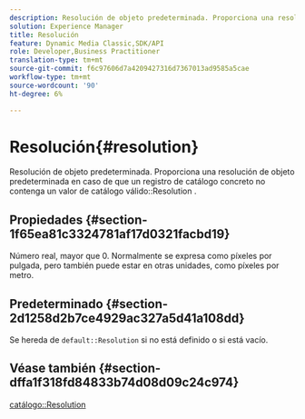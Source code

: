 ```yaml
---
description: Resolución de objeto predeterminada. Proporciona una resolución de objeto predeterminada en caso de que un registro de catálogo concreto no contenga un valor de resolución de catálogo válido.
solution: Experience Manager
title: Resolución
feature: Dynamic Media Classic,SDK/API
role: Developer,Business Practitioner
translation-type: tm+mt
source-git-commit: f6c97606d7a4209427316d7367013ad9585a5cae
workflow-type: tm+mt
source-wordcount: '90'
ht-degree: 6%

---
```



# Resolución{#resolution}

Resolución de objeto predeterminada. Proporciona una resolución de objeto predeterminada en caso de que un registro de catálogo concreto no contenga un valor de catálogo válido::Resolution .

## Propiedades {#section-1f65ea81c3324781af17d0321facbd19}

Número real, mayor que 0. Normalmente se expresa como píxeles por pulgada, pero también puede estar en otras unidades, como píxeles por metro.

## Predeterminado {#section-2d1258d2b7ce4929ac327a5d41a108dd}

Se hereda de `default::Resolution` si no está definido o si está vacío.

## Véase también {#section-dffa1f318fd84833b74d08d09c24c974}

[catálogo::Resolution](../../../../../is-api/image-catalog/image-serving-api-ref/c-image-catalog-reference/c-image-svg-data-reference/c-image-data-reference/r-resolution-cat.md#reference-de489f5f36b64bd0831749546f8728e1)
